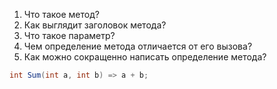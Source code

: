 1. Что такое метод?
2. Как выглядит заголовок метода? 
3. Что такое параметр?
4. Чем определение метода отличается от его вызова? 
5. Как можно сокращенно написать определение метода? 
```C#
int Sum(int a, int b) => a + b; 
```